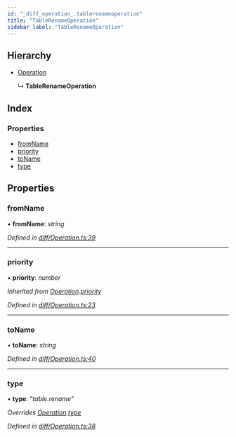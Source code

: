 ```yaml
---
id: "_diff_operation_.tablerenameoperation"
title: "TableRenameOperation"
sidebar_label: "TableRenameOperation"
---
```


## Hierarchy

* [Operation](_diff_operation_.operation.md)

  ↳ **TableRenameOperation**

## Index

### Properties

* [fromName](_diff_operation_.tablerenameoperation.md#fromname)
* [priority](_diff_operation_.tablerenameoperation.md#priority)
* [toName](_diff_operation_.tablerenameoperation.md#toname)
* [type](_diff_operation_.tablerenameoperation.md#type)

## Properties

###  fromName

• **fromName**: *string*

*Defined in [diff/Operation.ts:39](https://github.com/aerogear/graphback/blob/bc616b51/packages/graphql-migrations/src/diff/Operation.ts#L39)*

___

###  priority

• **priority**: *number*

*Inherited from [Operation](_diff_operation_.operation.md).[priority](_diff_operation_.operation.md#priority)*

*Defined in [diff/Operation.ts:23](https://github.com/aerogear/graphback/blob/bc616b51/packages/graphql-migrations/src/diff/Operation.ts#L23)*

___

###  toName

• **toName**: *string*

*Defined in [diff/Operation.ts:40](https://github.com/aerogear/graphback/blob/bc616b51/packages/graphql-migrations/src/diff/Operation.ts#L40)*

___

###  type

• **type**: *"table.rename"*

*Overrides [Operation](_diff_operation_.operation.md).[type](_diff_operation_.operation.md#type)*

*Defined in [diff/Operation.ts:38](https://github.com/aerogear/graphback/blob/bc616b51/packages/graphql-migrations/src/diff/Operation.ts#L38)*
